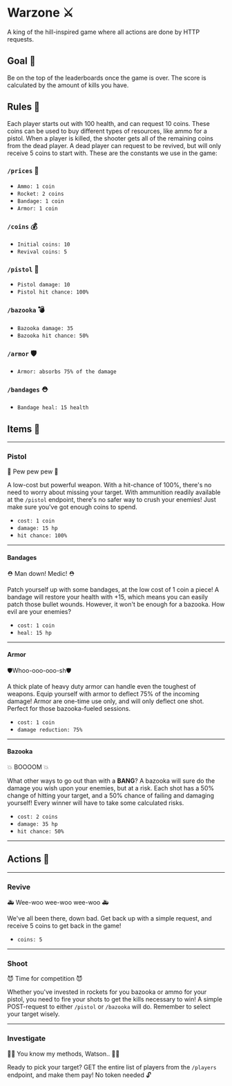 # Warzone ⚔️

A king of the hill-inspired game where all actions are done by HTTP requests.

## Goal 🥅

Be on the top of the leaderboards once the game is over. The score is calculated by the amount of kills you have.

## Rules 📝

Each player starts out with 100 health, and can request 10 coins. These coins can be used to buy different types of resources, like ammo for a pistol. When a player is killed, the shooter gets all of the remaining coins from the dead player. A dead player can request to be revived, but will only receive 5 coins to start with. These are the constants we use in the game:

### `/prices` 🤑

-   `Ammo: 1 coin`
-   `Rocket: 2 coins`
-   `Bandage: 1 coin`
-   `Armor: 1 coin`

### `/coins` 💰

-   `Initial coins: 10`
-   `Revival coins: 5`

### `/pistol` 🔫

-   `Pistol damage: 10`
-   `Pistol hit chance: 100%`

### `/bazooka` 💣

-   `Bazooka damage: 35`
-   `Bazooka hit chance: 50%`

### `/armor` 🛡

-   `Armor: absorbs 75% of the damage`

### `/bandages` ⛑

-   `Bandage heal: 15 health`

## Items 🍱

---

### Pistol

🔫 Pew pew pew 🔫

A low-cost but powerful weapon. With a hit-chance of 100%, there's no need to worry about missing your target. With ammunition readily available at the `/pistol` endpoint, there's no safer way to crush your enemies! Just make sure you've got enough coins to spend.

-   `cost: 1 coin`
-   `damage: 15 hp`
-   `hit chance: 100%`

---

#### Bandages

⛑ Man down! Medic! ⛑

Patch yourself up with some bandages, at the low cost of 1 coin a piece! A bandage will restore your health with +15, which means you can easily patch those bullet wounds. However, it won't be enough for a bazooka. How evil are your enemies?

-   `cost: 1 coin`
-   `heal: 15 hp`

---

#### Armor

🛡Whoo-ooo-ooo-sh🛡

A thick plate of heavy duty armor can handle even the toughest of weapons. Equip yourself with armor to deflect 75% of the incoming damage! Armor are one-time use only, and will only deflect one shot. Perfect for those bazooka-fueled sessions.

-   `cost: 1 coin`
-   `damage reduction: 75%`

---

#### Bazooka

💥 BOOOOM 💥

What other ways to go out than with a **BANG**? A bazooka will sure do the damage you wish upon your enemies, but at a risk. Each shot has a 50% change of hitting your target, and a 50% chance of failing and damaging yourself! Every winner will have to take some calculated risks.

-   `cost: 2 coins`
-   `damage: 35 hp`
-   `hit chance: 50%`

---

## Actions 👊

---

### Revive

🚑 Wee-woo wee-woo wee-woo 🚑

We've all been there, down bad. Get back up with a simple request, and receive 5 coins to get back in the game!

-   `coins: 5`

---

### Shoot

😈 Time for competition 😈

Whether you've invested in rockets for you bazooka or ammo for your pistol, you need to fire your shots to get the kills necessary to win! A simple POST-request to either `/pistol` or `/bazooka` will do. Remember to select your target wisely.

---

### Investigate

🕵️‍♂️ You know my methods, Watson.. 🕵️‍♀️

Ready to pick your target? GET the entire list of players from the `/players` endpoint, and make them pay! No token needed 🔓
